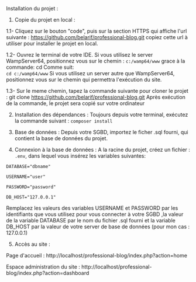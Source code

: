 Installation du projet : 

1. Copie du projet en local :

  1.1- Cliquez sur le bouton "code", puis sur la section HTTPS qui affiche l'url suivante : 
          https://github.com/belarif/professional-blog.git
  copiez cette url à utiliser pour installer le projet en local.

  1.2- Ouvrez le terminal de votre IDE. Si vous utilisez le server WampServer64, positionnez vous sur le chemin : `c:/wamp64/www` 
  grace à la commande: cd Comme suit: 	
          `cd c:/wamp64/www`
  Si vous utilisez un server autre que WampServer64, positionnez vous sur le chemin qui permettra l'exécution du site.

  1.3- Sur le meme chemin, tapez la commande suivante pour cloner le projet :
          git clone https://github.com/belarif/professional-blog.git
  Après exécution de la commande, le projet sera copié sur votre ordinateur

2. Installation des dépendances : 
  Toujours depuis votre terminal, exécutez la commande suivant :
          `composer install`
    
3. Base de données : 
  Depuis votre SGBD, importez le ficher .sql fourni, qui contient la base de données du projet.

4. Connexion à la base de données : 
  A la racine du projet, créez un fichier : `.env`, dans lequel vous insérez les variables suivantes:

  `DATABASE="dbname"`

  `USERNAME="user"`

  `PASSWORD="password"`

  `DB_HOST="127.0.0.1"`
    
   Remplacez les valeurs des variables USERNAME et PASSWORD par les identifiants que vous utilisez pour vous connecter à votre SGBD
   ,la valeur de la variable DATABASE par le nom du fichier .sql fourni et la variable DB_HOST par la valeur de votre server de base de données (pour mon cas : 127.0.0.1)
 
5. Accès au site :

  Page d'accueil :  http://localhost/professional-blog/index.php?action=home

  Espace administration du site :   http://localhost/professional-blog/index.php?action=dashboard
